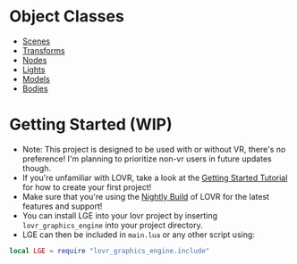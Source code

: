 # Object Classes
* [Scenes](https://razorboot.github.io/LOVR-OOP-Graphics-Engine/documentation/scene)
* [Transforms](https://razorboot.github.io/LOVR-OOP-Graphics-Engine/documentation/transform)
* [Nodes](https://razorboot.github.io/LOVR-OOP-Graphics-Engine/documentation/node)
* [Lights](https://razorboot.github.io/LOVR-OOP-Graphics-Engine/documentation/light)
* [Models](https://razorboot.github.io/LOVR-OOP-Graphics-Engine/documentation/model)
* [Bodies](https://razorboot.github.io/LOVR-OOP-Graphics-Engine/documentation/body)

# Getting Started (WIP)
* Note: This project is designed to be used with or without VR, there's no preference! I'm planning to prioritize non-vr users in future updates though.
* If you're unfamiliar with LOVR, take a look at the [Getting Started Tutorial](https://lovr.org/docs/Getting_Started) for how to create your first project!
* Make sure that you're using the [Nightly Build](https://lovr.org/downloads) of LOVR for the latest features and support!
* You can install LGE into your lovr project by inserting ``lovr_graphics_engine`` into your project directory.
* LGE can then be included in ``main.lua`` or any other script using:
```lua
local LGE = require "lovr_graphics_engine.include"
```